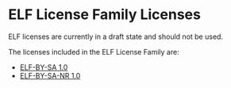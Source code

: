ELF License Family Licenses
================================

ELF licenses are currently in a draft state and should not be used.  
  
The licenses included in the ELF License Family are:  
- [ELF-BY-SA 1.0](https://elflicensefamily.org/docs/ELF-BY-SA_1.0-draft01.pdf)
- [ELF-BY-SA-NR 1.0](https://elflicensefamily.org/docs/ELF-BY-SA-NR_1.0-draft01.pdf)
